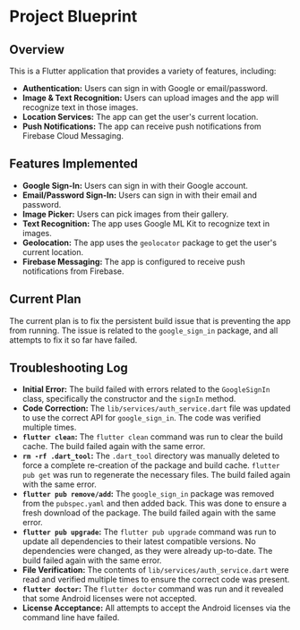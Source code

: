 # Project Blueprint

## Overview

This is a Flutter application that provides a variety of features, including:

*   **Authentication:** Users can sign in with Google or email/password.
*   **Image & Text Recognition:** Users can upload images and the app will recognize text in those images.
*   **Location Services:** The app can get the user's current location.
*   **Push Notifications:** The app can receive push notifications from Firebase Cloud Messaging.

## Features Implemented

*   **Google Sign-In:** Users can sign in with their Google account.
*   **Email/Password Sign-In:** Users can sign in with their email and password.
*   **Image Picker:** Users can pick images from their gallery.
*   **Text Recognition:** The app uses Google ML Kit to recognize text in images.
*   **Geolocation:** The app uses the `geolocator` package to get the user's current location.
*   **Firebase Messaging:** The app is configured to receive push notifications from Firebase.

## Current Plan

The current plan is to fix the persistent build issue that is preventing the app from running. The issue is related to the `google_sign_in` package, and all attempts to fix it so far have failed.

## Troubleshooting Log

*   **Initial Error:** The build failed with errors related to the `GoogleSignIn` class, specifically the constructor and the `signIn` method.
*   **Code Correction:** The `lib/services/auth_service.dart` file was updated to use the correct API for `google_sign_in`. The code was verified multiple times.
*   **`flutter clean`:** The `flutter clean` command was run to clear the build cache. The build failed again with the same error.
*   **`rm -rf .dart_tool`:** The `.dart_tool` directory was manually deleted to force a complete re-creation of the package and build cache. `flutter pub get` was run to regenerate the necessary files. The build failed again with the same error.
*   **`flutter pub remove/add`:** The `google_sign_in` package was removed from the `pubspec.yaml` and then added back. This was done to ensure a fresh download of the package. The build failed again with the same error.
*   **`flutter pub upgrade`:** The `flutter pub upgrade` command was run to update all dependencies to their latest compatible versions. No dependencies were changed, as they were already up-to-date. The build failed again with the same error.
*   **File Verification:** The contents of `lib/services/auth_service.dart` were read and verified multiple times to ensure the correct code was present.
*   **`flutter doctor`:** The `flutter doctor` command was run and it revealed that some Android licenses were not accepted.
*   **License Acceptance:** All attempts to accept the Android licenses via the command line have failed.
